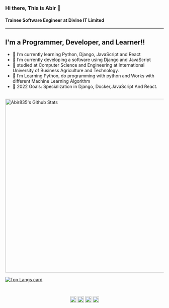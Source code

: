 
### Hi there, This is Abir 👋
#### Trainee Software Engineer at Divine IT Limited
---

## I'm a Programmer, Developer, and Learner!!

- 🌱 I’m currently learning  Python, Django, JavaScript and React
- 🌱 I’m currently developing a software using Django and JavaScript 
- 🔭 studied at Computer Science and Engineering at International University of Business Agriculture and Technology.
- 👯 I’m Learning Python, do programming with python and Works with different Machine Learning Algorithm
- 🥅 2022 Goals: Specialization in Django, Docker,JavaScript And React.

<br />

<img width="550" alt="Abir835's Github Stats"  src="https://github-readme-stats.vercel.app/api?username=Abir835&show_icons=true"/>

[![Top Langs card](https://github-readme-stats.vercel.app/api/top-langs/?username=Abir835&card_width=550)](https://github.com/Abir835)

<br />
<p align="center">
<a href="https://twitter.com/abir__hasan35" target="blank"><img align="center" src="https://cdn.jsdelivr.net/npm/simple-icons@3.0.1/icons/twitter.svg" alt="dephraiim" height="20" width="20" /></a>
<a href="https://www.linkedin.com/in/md-abir-hasan-033824194/" target="blank"><img align="center" src="https://cdn.jsdelivr.net/npm/simple-icons@3.0.1/icons/linkedin.svg" alt="dephraiim" height="20" width="20" /></a>
<a href="https://www.instagram.com/abir_us/" target="blank"><img align="center" src="https://cdn.jsdelivr.net/npm/simple-icons@3.0.1/icons/instagram.svg" alt="dephraiim" height="20" width="20" /></a>
<a href="https://www.facebook.com/abir.hasan.5851/" target="blank"><img align="center" src="https://cdn.jsdelivr.net/npm/simple-icons@3.0.1/icons/facebook.svg" alt="dephraiim" height="20" width="20" /></a>
</p>
